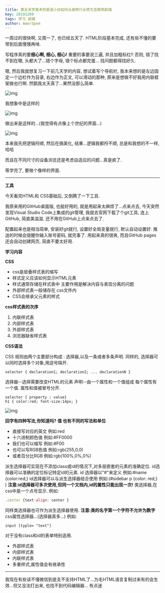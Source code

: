 ```yaml
---
title: 第五天学美术的英语小白如何从装修行业转为互联网前端
key: 20191209
tags: 学习 前端
author: AmorSpem
---
```




一周过的很快啊, 又周一了, 也已经五天了. HTML阶段基本完成, 还有些不懂的要带到后面慢慢再啃.

写程序真的要**细心啊, 细心, 细心!** 重要的事要说三遍, 并且加粗标红!! 否则, 错了找不到在哪, 头都大了...错个字母, 错个标点都完蛋... 找问题都得找好久.

嗯, 然后我就想复习一下前几天学的内容, 想试着写个导航栏, 我本来想的是左边固定一个边栏作为目录, 右边作为正文, 可以滑动的那种, 原来是想做不好我用内联框架做也行啊. 然鹅我太天真了...果然没那么简单.

<!--more-->

![img](https://pic3.zhimg.com/80/v2-7d1c1a89175af7bab45282446973a4da_hd.jpg)



我想象中是这样的



![img](https://pic1.zhimg.com/80/v2-7d9277ed6039883915d510828ac881a0_hd.jpg)



做出来是这样的...(我觉得有点像上个世纪的界面...)



![img](https://pic1.zhimg.com/v2-da8be136d764f00e018a86e471ce984c_b.jpg)



本来我先把逻辑捋顺, 然后在搞美化, 结果...逻辑我都捋不顺, 总是和我想的不一样, 哈哈

而且在不同尺寸的设备浏览还是考虑自适应的问题...真是疯了.

等学完了, 要做个像样的界面.



------



**工具**

今天看完HTML和 CSS基础后, 又倒腾了一下工具.

我原来用的GitHub桌面版, 也挺好用的, 就是用起来太麻烦了...点来点去, 今天突然发现Visual Studio Code上集成的git管理, 我就去官网下载了个git工具, 连上GitHub, 简直美滋滋. 还不用在GitHub上点来点去了.

配置起来也是相当简单, 安装好git就行, 设置好全局变量就行, 默认自动设置好. 推送的时候会提醒你输入账号密码, 就完事了. 用起来真的很爽, 而且GitHub pages还会自动创建网页, 简直不要太好用.

**学习内容**

**CSS**

- css是层叠样式表的缩写
- 样式定义应该如何显示HTML元素
- 样式通常存储在样式表中 主要作用是解决内容与表现分离的问题
- 外部样式表一般储存在 css文件内
- CSS会继承父元素的样式

**css样式表的次序**

1. 内联样式表
2. 内部样式表
3. 外部样式表
4. 浏览器缺省样式表

**CSS语法**

CSS 规则由两个主要部分构成 : 选择器,以及一条或者多条声明.
同样的, 选择器可以同时选择多个对象,用逗号隔开.

```text
selector { declaration1; declaration2; ... declarationN }
```

选择器--选择需要改变HTML的元素
声明--由一个属性和一个值组成 每个属性有一个值. 属性和值被冒号分开.

```text
selector { property : value}
h1 { color:red; font-size:14px; }
```



![img](https://pic1.zhimg.com/80/v2-5d6ddef5b4b802a8f2ac6e4c9afda440_hd.jpg)



**回字有四种写法,你知道吗?** **值 也有不同的写法和单位**



- 直接写对应的英文 例如:red
- 十六进制颜色值 例如:#FF0000
- 我们也可以缩写 例如:#F00
- 也可以写RGB色值 例如:rgb(255,0,0)
- 或者百分比RGB 例如:rgb(100%,0%,0%)



派生选择器可实现在不添加class或id的情况下,对多层嵌套的元素的准确定位.
id选择器可以准确的定位标记特定id的元素. id 选择器以"#"来定义 例如:#name {color:red;}
id选择器可以与派生选择器结合使用 例如:(#sidebar p {color: red;} )
**注意:id选择器可多次使用,但同一个文档内,id的属性只能出现一次!**
类选择器,在css中是一个点号显示. 例如:

```js
.center {text-align: center }
```

同样类选择器也可作为派生选择器使用.
**注意:类的名字第一个字符不允许为数字** css属性选择器...(选择器真多...) 例如:



```text
input [typle= "text"]
```

对于没有class和id的表单特别适用.



- 外部样式表
- 内部样式表
- 内联样式表
- 多重样式,属性值会有继承性



------



我现在有些读不懂微信到底支不支持HTML了...为毛HTML语言复制过来有的会生效...但又没法打出来, 也找不到代码编辑器... 有点迷